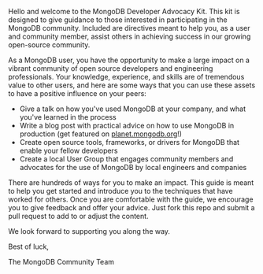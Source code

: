 Hello and welcome to the MongoDB Developer Advocacy Kit. This kit is designed to give guidance to those interested in participating in the MongoDB community. Included are directives meant to help you, as a user and community member, assist 
others in achieving success in our growing open-source community.

As a MongoDB user, you have the opportunity to make a large impact on a vibrant community of open source developers and engineering professionals. Your knowledge, experience, and skills are of tremendous value to other users, and here are some ways that you can use these assets to have a positive influence on your peers:

* Give a talk on how you've used MongoDB at your company, and what you've learned in the process
* Write a blog post with practical advice on how to use MongoDB in production (get featured on [planet.mongodb.org](http://planet.mongodb.org)!)
* Create open source tools, frameworks, or drivers for MongoDB that enable your fellow developers
* Create a local User Group that engages community members and advocates for the use of MongoDB by local engineers and companies

There are hundreds of ways for you to make an impact. This guide is meant to help you get started and introduce you to the techniques that have worked for others. Once you are comfortable with the guide, we encourage you to give feedback and offer your advice. Just fork this repo and submit a pull request to add to or adjust the content.

We look forward to supporting you along the way.

Best of luck,

The MongoDB Community Team

